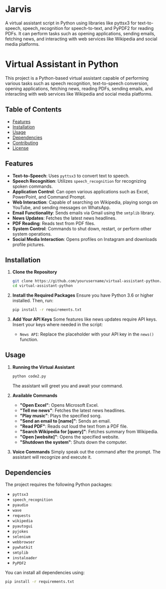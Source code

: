 # Jarvis
A virtual assistant script in Python using libraries like pyttsx3 for text-to-speech, speech_recognition for speech-to-text, and PyPDF2 for reading PDFs. It can perform tasks such as opening applications, sending emails, fetching news, and interacting with web services like Wikipedia and social media platforms.

# Virtual Assistant in Python

This project is a Python-based virtual assistant capable of performing various tasks such as speech recognition, text-to-speech conversion, opening applications, fetching news, reading PDFs, sending emails, and interacting with web services like Wikipedia and social media platforms.

## Table of Contents

- [Features](#features)
- [Installation](#installation)
- [Usage](#usage)
- [Dependencies](#dependencies)
- [Contributing](#contributing)
- [License](#license)

## Features

- **Text-to-Speech**: Uses `pyttsx3` to convert text to speech.
- **Speech Recognition**: Utilizes `speech_recognition` for recognizing spoken commands.
- **Application Control**: Can open various applications such as Excel, PowerPoint, and Command Prompt.
- **Web Interaction**: Capable of searching on Wikipedia, playing songs on YouTube, and sending messages on WhatsApp.
- **Email Functionality**: Sends emails via Gmail using the `smtplib` library.
- **News Updates**: Fetches the latest news headlines.
- **PDF Reading**: Reads text from PDF files.
- **System Control**: Commands to shut down, restart, or perform other system operations.
- **Social Media Interaction**: Opens profiles on Instagram and downloads profile pictures.

## Installation

1. **Clone the Repository**
    ```bash
    git clone https://github.com/yourusername/virtual-assistant-python.git
    cd virtual-assistant-python
    ```

2. **Install the Required Packages**
    Ensure you have Python 3.6 or higher installed. Then, run:
    ```bash
    pip install -r requirements.txt
    ```

3. **Add Your API Keys**
    Some features like news updates require API keys. Insert your keys where needed in the script:
    - `News API`: Replace the placeholder with your API key in the `news()` function.

## Usage

1. **Running the Virtual Assistant**
    ```bash
    python code2.py
    ```
    The assistant will greet you and await your command.

2. **Available Commands**
    - **"Open Excel"**: Opens Microsoft Excel.
    - **"Tell me news"**: Fetches the latest news headlines.
    - **"Play music"**: Plays the specified song.
    - **"Send an email to [name]"**: Sends an email.
    - **"Read PDF"**: Reads out loud the text from a PDF file.
    - **"Search Wikipedia for [query]"**: Fetches summary from Wikipedia.
    - **"Open [website]"**: Opens the specified website.
    - **"Shutdown the system"**: Shuts down the computer.

3. **Voice Commands**
    Simply speak out the command after the prompt. The assistant will recognize and execute it.

## Dependencies

The project requires the following Python packages:

- `pyttsx3`
- `speech_recognition`
- `pyaudio`
- `wave`
- `requests`
- `wikipedia`
- `pyautogui`
- `pyjokes`
- `selenium`
- `webbrowser`
- `pywhatkit`
- `smtplib`
- `instaloader`
- `PyPDF2`

You can install all dependencies using:
```bash
pip install -r requirements.txt
